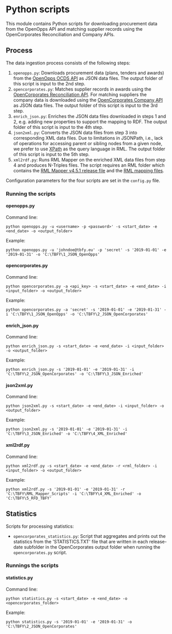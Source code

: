 # Python scripts
This module contains Python scripts for downloading procurement data from the OpenOpps API and matching supplier records using the OpenCorporates Reconciliation and Company APIs.

## Process
The data ingestion process consists of the following steps:

1. `openopps.py`: Downloads procurement data (plans, tenders and awards) from the [OpenOpps OCDS API](https://openopps.com/api/tbfy/ocds/) as JSON data files. The output folder of this script is input to the 2nd step.
2. `opencorporates.py`: Matches supplier records in awards using the [OpenCorporates Reconciliation API](https://api.opencorporates.com/documentation/Open-Refine-Reconciliation-API). For matching suppliers the company data is downloaded using the [OpenCorporates Company API](https://api.opencorporates.com/documentation/API-Reference) as JSON data files. The output folder of this script is input to the 3rd step.
3. `enrich_json.py`: Enriches the JSON data files downloaded in steps 1 and 2, e.g. adding new properties to support the mapping to RDF. The output folder of this script is input to the 4th step.
4. `json2xml.py`: Converts the JSON data files from step 3 into corresponding XML data files. Due to limitations in JSONPath, i.e., lack of operations for accessing parent or sibling nodes from a given node, we prefer to use [XPath](https://www.w3schools.com/xml/xpath_syntax.asp) as the query language in RML. The output folder of this script is input to the 5th step. 
5. `xml2rdf.py`: Runs RML Mapper on the enriched XML data files from step 4 and produces N-Triples files. The script requires an RML folder which contains the [RML Mapper v4.5.1 release file](https://github.com/RMLio/rmlmapper-java/releases/tag/v4.5.1) and the [RML mapping files](https://github.com/TBFY/knowledge-graph/tree/master/rml-mappings).

Configuration parameters for the four scripts are set in the `config.py` file.

### Running the scripts

#### openopps.py
Command line:
```
python openopps.py -u <username> -p <password>' -s <start_date> -e <end_date> -o <output_folder>
```

Example:
```
python openopps.py -u 'johndoe@tbfy.eu' -p 'secret' -s '2019-01-01' -e '2019-01-31' -o 'C:\TBFY\1_JSON_OpenOpps'
```

#### opencorporates.py
Command line:
```
python opencorporates.py -a <api_key> -s <start_date> -e <end_date> -i <input_folder> -o <output_folder>
```

Example:
```
python opencorporates.py -a 'secret' -s '2019-01-01' -e '2019-01-31' -i 'C:\TBFY\1_JSON_OpenOpps' -o 'C:\TBFY\2_JSON_OpenCorporates'
```

#### enrich_json.py
Command line:
```
python enrich_json.py -s <start_date> -e <end_date> -i <input_folder> -o <output_folder>
```

Example:
```
python enrich_json.py -s '2019-01-01' -e '2019-01-31' -i 'C:\TBFY\2_JSON_OpenCorporates' -o 'C:\TBFY\3_JSON_Enriched'
```

#### json2xml.py
Command line:
```
python json2xml.py -s <start_date> -e <end_date> -i <input_folder> -o <output_folder>
```

Example:
```
python json2xml.py -s '2019-01-01' -e '2019-01-31' -i 'C:\TBFY\3_JSON_Enriched' -o 'C:\TBFY\4_XML_Enriched'
```

#### xml2rdf.py
Command line:
```
python xml2rdf.py -s <start_date> -e <end_date> -r <rml_folder> -i <input_folder> -o <output_folder>
```

Example:
```
python xml2rdf.py -s '2019-01-01' -e '2019-01-31' -r 'C:\TBFY\RML_Mapper_Scripts' -i 'C:\TBFY\4_XML_Enriched' -o 'C:\TBFY\5_RFD_TBFY'
```

## Statistics
Scripts for processing statistics:

* `opencorporates_statistics.py`: Script that aggregates and prints out the statistics from the 'STATISTICS.TXT' file that are written in each release-date subfolder in the OpenCorporates output folder when running the `opencorporates.py` script.

### Runnings the scripts

#### statistics.py
Command line:
```
python statistics.py -s <start_date> -e <end_date> -o <opencorporates_folder>
```

Example:
```
python statistics.py -s '2019-01-01' -e '2019-01-31' -o 'C:\TBFY\2_JSON_OpenCorporates'
```
